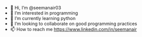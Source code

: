 - 👋 Hi, I’m @seemanair03
- 👀 I’m interested in programming
- 🌱 I’m currently learning python
- 💞️ I’m looking to collaborate on good programming practices
- 📫 How to reach me https://www.linkedin.com/in/seemanair

<!---
seemanair03/seemanair03 is a ✨ special ✨ repository because its `README.md` (this file) appears on your GitHub profile.
You can click the Preview link to take a look at your changes.
--->
